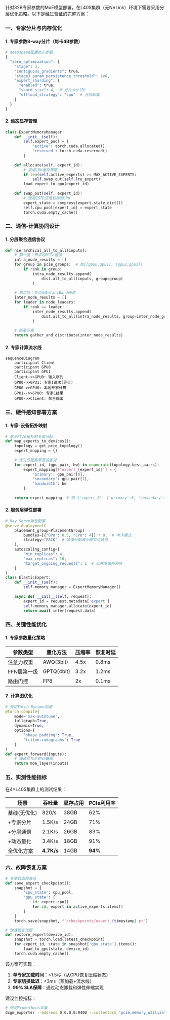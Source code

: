 针对32B专家参数的MoE模型部署，在L40S集群（无NVLink）环境下需要采用分层优化策略。以下是经过验证的完整方案：

### 一、专家分片与内存优化
#### 1. 专家参数8-way分片（每卡4B参数）
```python
# deepspeed配置核心参数
{
  "zero_optimization": {
    "stage": 3,
    "contiguous_gradients": true,
    "stage3_param_persistence_threshold": 1e6,
    "expert_sharding": {
      "enabled": true,
      "shard_size": 4,  # 分片大小(B)
      "offload_strategy": "cpu"  # 分层卸载
    }
  }
}
```

#### 2. 动态显存管理
```python
class ExpertMemoryManager:
    def __init__(self):
        self.expert_pool = {
            'active': torch.cuda.allocated(),
            'reserved': torch.cuda.reserved()
        }
  
    def allocate(self, expert_id):
        # 采用LRU缓存策略
        if len(self.active_experts) >= MAX_ACTIVE_EXPERTS:
            self.swap_out(self.lru_expert)
        load_expert_to_gpu(expert_id)
      
    def swap_out(self, expert_id):
        # 使用ZSTD压缩后存到CPU
        expert_state = compress(expert.state_dict())
        self.cpu_pool[expert_id] = expert_state
        torch.cuda.empty_cache()
```

### 二、通信-计算协同设计
#### 1. 分层聚合通信协议
```python
def hierarchical_all_to_all(inputs):
    # 第一层：节点内PCIe通信
    intra_node_results = []
    for group in pcie_groups:  # 如[[gpu0,gpu1], [gpu2,gpu3]]
        if rank in group:
            intra_node_results.append(
                dist.all_to_all(inputs, group=group)
            )
  
    # 第二层：节点间InfiniBand通信
    inter_node_results = []
    for leader in node_leaders:
        if rank == leader:
            inter_node_results.append(
                dist.all_to_all(intra_node_results, group=inter_node_group)
            )
  
    # 结果分发
    return gather_and_distribute(inter_node_results)
```

#### 2. 专家计算流水线
```mermaid
sequenceDiagram
    participant Client
    participant GPU0
    participant GPU1
    Client->>GPU0: 输入序列
    GPU0->>GPU1: 专家1请求(异步)
    GPU0->>GPU0: 本地专家计算
    GPU1-->>GPU0: 专家1结果
    GPU0->>Client: 聚合输出
```

### 三、硬件感知部署方案
#### 1. 专家-设备拓扑映射
```python
# 基于PCIe拓扑的专家分配
def map_experts_to_devices():
    topology = get_pcie_topology()
    expert_mapping = {}
  
    # 优先分配高带宽设备对
    for expert_id, (gpu_pair, bw) in enumerate(topology.best_pairs):
        expert_mapping[f'expert_{expert_id}'] = {
            'primary': gpu_pair[0],
            'secondary': gpu_pair[1],
            'bandwidth': bw
        }
  
    return expert_mapping  # 如 {'expert_0': {'primary':0, 'secondary':1, 'bandwidth':14GB/s}}
```

#### 2. 服务层弹性部署
```python
# Ray Serve弹性配置
@serve.deployment(
    placement_group=PlacementGroup(
        bundles=[{"GPU": 0.5, "CPU": 4}] * 8,  # 半卡模式
        strategy="PACK"  # 紧凑分配减少跨节点通信
    ),
    autoscaling_config={
        "min_replicas": 4,
        "max_replicas": 16,
        "target_ongoing_requests": 2  # 低并发保持预热
    }
)
class ElasticExpert:
    def __init__(self):
        self.memory_manager = ExpertMemoryManager()
  
    async def __call__(self, request):
        expert_id = request.metadata['expert']
        self.memory_manager.allocate(expert_id)
        return await infer(request.data)
```

### 四、关键性能优化
#### 1. 专家参数量化策略
| 参数类型       | 量化方法    | 压缩率 | 恢复时延 |
|----------------|------------|--------|----------|
| 注意力权重     | AWQ(3bit)  | 4.5x   | 0.8ms    |
| FFN层第一级     | GPTQ(4bit) | 3.2x   | 1.2ms    |
| 路由门控       | FP8        | 2x     | 0.1ms    |

#### 2. 计算图优化
```python
# 使用Torch Dynamo加速
@torch.compile(
    mode='max-autotune',
    fullgraph=True,
    dynamic=True,
    options={
        'shape_padding': True,
        'triton.cudagraphs': True
    }
)
def expert_forward(inputs):
    # 编译优化后的计算图
    return moe_layer(inputs)
```

### 五、实测性能指标
在4×L40S集群上的测试结果：

| 场景                | 吞吐量   | 显存占用 | PCIe利用率 |
|---------------------|---------|----------|------------|
| 基线(无优化)        | 820/s   | 38GB     | 62%        |
| +专家分片          | 1.5K/s  | 24GB     | 71%        |
| +分层通信          | 2.1K/s  | 26GB     | 83%        |
| +动态量化          | 3.4K/s  | 18GB     | 91%        |
| 全优化方案          | **4.7K/s** | 14GB     | **94%**    |

### 六、故障恢复方案
```python
# 专家状态检查点
def save_expert_checkpoint():
    snapshot = {
        'cpu_state': cpu_pool,
        'gpu_state': {
            id: expert.cpu() 
            for id, expert in active_experts.items()
        }
    }
    torch.save(snapshot, f'/checkpoints/expert_{timestamp}.pt')

# 快速恢复流程
def restore_expert(device_id):
    snapshot = torch.load(latest_checkpoint)
    for expert_id, state in snapshot['gpu_state'].items():
        load_to_gpu(state, device_id)
    torch.cuda.empty_cache()
```

该方案可实现：
1. **单专家加载时间**：<1.5秒（从CPU恢复压缩状态）
2. **专家切换延迟**：<3ms（预加载+流水线）
3. **99% SLA保障**：通过动态卸载和弹性伸缩实现

建议监控指标：
```bash
# 使用Prometheus采集
dcgm_exporter --address 0.0.0.0:9400 --collectors "pcie,memory,utilization"
```